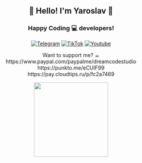 <h2 align="center">👋 Hello! I'm Yaroslav 🦝</h2>
<h3 align="center"> Happy Coding 💻 developers!</h3>
<p align="center">
    <a href="https://t.me/dreamcestudio"><img alt="Telegram" title="Telegram" src="https://img.shields.io/badge/Telegram-2CA5E0?style=for-the-badge&logo=telegram&logoColor=white"/></a>
    <a href="https://www.tiktok.com/@dreamcodestudio?_t=8oqGYxIYtjL&_r=1"><img alt="TikTok" title="Telegram" src="https://img.shields.io/badge/Tiktok-black?style=for-the-badge&logo=tiktok&logoColor=white"/></a>
    <a href="https://www.youtube.com/@dreamcodestudio"><img alt="Youtube" title="Youtube" src="https://img.shields.io/badge/YouTube-red?style=for-the-badge&logo=youtube&logoColor=white"/></a>
</p>
<p align="center">
Want to support me? ☕︎
<br>
https://www.paypal.com/paypalme/dreamcodestudio
<br>
https://punkto.me/eCUIF99
<br>
https://pay.cloudtips.ru/p/fc2a7469
</p>
<p align="center" width="100%">
<img height=200 src="https://github-readme-stats.vercel.app/api?username=dreamcodestudio&show_icons=true&rank_icon=github&theme=nord&hide_title=true" />
</p>
